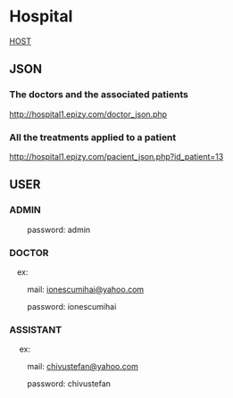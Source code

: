 # Hospital 

[HOST](http://hospital1.epizy.com/)

## JSON
### The doctors and the associated patients

 http://hospital1.epizy.com/doctor_json.php
 
### All the treatments applied to a patient

 http://hospital1.epizy.com/pacient_json.php?id_patient=13

## USER

### ADMIN  

 &emsp;&emsp; password: admin  
    
### DOCTOR  

&emsp;ex:

  &emsp;&emsp; mail: ionescumihai@yahoo.com
  
  &emsp;&emsp; password: ionescumihai
  
### ASSISTANT

&emsp; ex:

  &emsp;&emsp; mail: chivustefan@yahoo.com
  
  &emsp;&emsp; password: chivustefan
